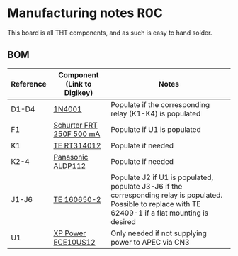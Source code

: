 # Manufacturing notes R0C

This board is all THT components, and as such is easy to hand solder.

## BOM

| Reference | Component (Link to Digikey) | Notes |
| --------- | ------------------------ | ----- |
| D1-D4     | [1N4001](https://www.digikey.se/en/products/detail/diotec-semiconductor/1N4001/13164614)                          | Populate if the corresponding relay (K1-K4) is populated |
| F1        | [Schurter FRT 250F 500 mA](https://www.digikey.se/en/products/detail/schurter-inc/7100-1062-13/639858)            | Populate if U1 is populated |
| K1        | [TE RT314012](https://www.digikey.se/en/products/detail/te-connectivity-potter-brumfield-relays/RT314012/1128622) | Populate if needed |
| K2-4      | [Panasonic ALDP112](https://www.digikey.se/en/products/detail/panasonic-electric-works/ALDP112/13617701)          | Populate if needed |
| J1-J6     | [TE 160650-2](https://www.digikey.se/en/products/detail/te-connectivity-amp-connectors/160650-2/2054174)          | Populate J2 if U1 is populated, populate J3-J6 if the corresponding relay is populated. Possible to replace with TE 62409-1 if a flat mounting is desired |
| U1        | [XP Power ECE10US12](https://www.digikey.se/en/products/detail/xp-power/ECE10US12/4487498)                        | Only needed if not supplying power to APEC via CN3 |